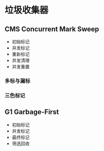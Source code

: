 # 垃圾收集器

## CMS Concurrent Mark Sweep

- 初始标记
- 并发标记
- 重新标记
- 并发清理
- 并发重置

### 多标与漏标

### 三色标记

## G1 Garbage-First

- 初始标记
- 并发标记
- 最终标记
- 筛选回收